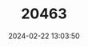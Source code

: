 ---
title: "20463"
category: "Spelungula cavernicola"
draft: false
date: 2024-02-22 13:03:50
languages:
  English: ["Nelson Cave Spider"]
---